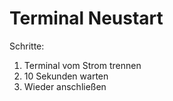 # Terminal Neustart
Schritte:
1. Terminal vom Strom trennen
2. 10 Sekunden warten
3. Wieder anschließen
